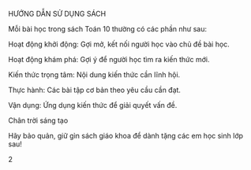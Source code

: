 HƯỚNG DẪN SỬ DỤNG SÁCH

Mỗi bài học trong sách Toán 10 thường có các phần như sau:

Hoạt động khởi động: Gợi mở, kết nối người học vào chủ đề bài học.

Hoạt động khám phá: Gợi ý để người học tìm ra kiến thức mới.

Kiến thức trọng tâm: Nội dung kiến thức cần lĩnh hội.

Thực hành: Các bài tập cơ bản theo yêu cầu cần đạt.

Vận dụng: Ứng dụng kiến thức để giải quyết vấn đề.

Chân trời sáng tạo

Hãy bảo quản, giữ gìn sách giáo khoa để dành tặng các em học sinh lớp sau!

2